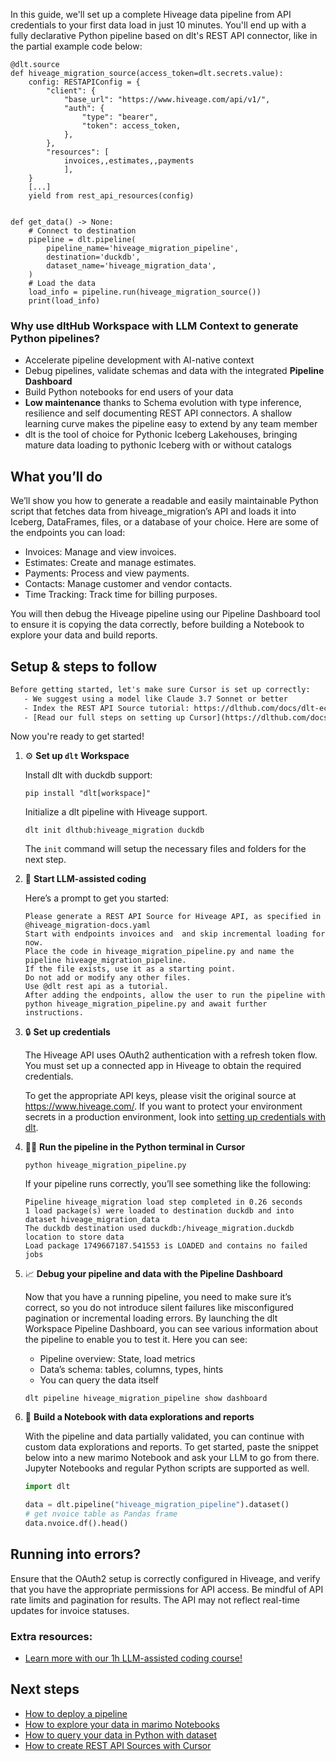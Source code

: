 In this guide, we'll set up a complete Hiveage data pipeline from API credentials to your first data load in just 10 minutes. You'll end up with a fully declarative Python pipeline based on dlt's REST API connector, like in the partial example code below:

```python-outcome
@dlt.source
def hiveage_migration_source(access_token=dlt.secrets.value):
    config: RESTAPIConfig = {
        "client": {
            "base_url": "https://www.hiveage.com/api/v1/",
            "auth": {
                "type": "bearer",
                "token": access_token,
            },
        },
        "resources": [
            invoices,,estimates,,payments
            ],
    }
    [...]
    yield from rest_api_resources(config)


def get_data() -> None:
    # Connect to destination
    pipeline = dlt.pipeline(
        pipeline_name='hiveage_migration_pipeline',
        destination='duckdb',
        dataset_name='hiveage_migration_data', 
    )
    # Load the data
    load_info = pipeline.run(hiveage_migration_source())
    print(load_info) 
```

### Why use dltHub Workspace with LLM Context to generate Python pipelines?

- Accelerate pipeline development with AI-native context
- Debug pipelines, validate schemas and data with the integrated **Pipeline Dashboard**
- Build Python notebooks for end users of your data
- **Low maintenance** thanks to Schema evolution with type inference, resilience and self documenting REST API connectors. A shallow learning curve makes the pipeline easy to extend by any team member
- dlt is the tool of choice for Pythonic Iceberg Lakehouses, bringing mature data loading to pythonic Iceberg with or without catalogs

## What you’ll do

We’ll show you how to generate a readable and easily maintainable Python script that fetches data from hiveage_migration’s API and loads it into Iceberg, DataFrames, files, or a database of your choice. Here are some of the endpoints you can load:

- Invoices: Manage and view invoices.
- Estimates: Create and manage estimates.
- Payments: Process and view payments.
- Contacts: Manage customer and vendor contacts.
- Time Tracking: Track time for billing purposes.

You will then debug the Hiveage pipeline using our Pipeline Dashboard tool to ensure it is copying the data correctly, before building a Notebook to explore your data and build reports.

## Setup & steps to follow

```default
Before getting started, let's make sure Cursor is set up correctly:
   - We suggest using a model like Claude 3.7 Sonnet or better
   - Index the REST API Source tutorial: https://dlthub.com/docs/dlt-ecosystem/verified-sources/rest_api/ and add it to context as **@dlt rest api**
   - [Read our full steps on setting up Cursor](https://dlthub.com/docs/dlt-ecosystem/llm-tooling/cursor-restapi#23-configuring-cursor-with-documentation)
```

Now you're ready to get started!

1. ⚙️ **Set up `dlt` Workspace**
    
    Install dlt with duckdb support:
    ```shell
    pip install "dlt[workspace]"
    ```

    Initialize a dlt pipeline with Hiveage support.
    ```shell
    dlt init dlthub:hiveage_migration duckdb
    ```

    The `init` command will setup the necessary files and folders for the next step.
    
2. 🤠 **Start LLM-assisted coding**
    
    Here’s a prompt to get you started:
    
    ```prompt
    Please generate a REST API Source for Hiveage API, as specified in @hiveage_migration-docs.yaml 
    Start with endpoints invoices and  and skip incremental loading for now. 
    Place the code in hiveage_migration_pipeline.py and name the pipeline hiveage_migration_pipeline. 
    If the file exists, use it as a starting point. 
    Do not add or modify any other files. 
    Use @dlt rest api as a tutorial. 
    After adding the endpoints, allow the user to run the pipeline with python hiveage_migration_pipeline.py and await further instructions.
    ```

    
3. 🔒 **Set up credentials** 
    
    The Hiveage API uses OAuth2 authentication with a refresh token flow. You must set up a connected app in Hiveage to obtain the required credentials.
    
    To get the appropriate API keys, please visit the original source at https://www.hiveage.com/.
    If you want to protect your environment secrets in a production environment, look into [setting up credentials with dlt](https://dlthub.com/docs/walkthroughs/add_credentials).
    
4. 🏃‍♀️ **Run the pipeline in the Python terminal in Cursor**
    
    ```shell
    python hiveage_migration_pipeline.py
    ```
    
    If your pipeline runs correctly, you’ll see something like the following:
    
    ```shell
    Pipeline hiveage_migration load step completed in 0.26 seconds
    1 load package(s) were loaded to destination duckdb and into dataset hiveage_migration_data
    The duckdb destination used duckdb:/hiveage_migration.duckdb location to store data
    Load package 1749667187.541553 is LOADED and contains no failed jobs
    ```
    
5. 📈 **Debug your pipeline and data with the Pipeline Dashboard**

    Now that you have a running pipeline, you need to make sure it’s correct, so you do not introduce silent failures like misconfigured pagination or incremental loading errors. By launching the dlt Workspace Pipeline Dashboard, you can see various information about the pipeline to enable you to test it. Here you can see:
    - Pipeline overview: State, load metrics
    - Data’s schema: tables, columns, types, hints
    - You can query the data itself
    
    ```shell
    dlt pipeline hiveage_migration_pipeline show dashboard
    ```
    
6. 🐍 **Build a Notebook with data explorations and reports**

    With the pipeline and data partially validated, you can continue with custom data explorations and reports. To get started, paste the snippet below into a new marimo Notebook and ask your LLM to go from there. Jupyter Notebooks and regular Python scripts are supported as well.

    
    ```python
    import dlt

   data = dlt.pipeline("hiveage_migration_pipeline").dataset()
   # get nvoice table as Pandas frame
   data.nvoice.df().head()
    ```

## Running into errors?

Ensure that the OAuth2 setup is correctly configured in Hiveage, and verify that you have the appropriate permissions for API access. Be mindful of API rate limits and pagination for results. The API may not reflect real-time updates for invoice statuses.

### Extra resources:

- [Learn more with our 1h LLM-assisted coding course!](https://www.youtube.com/watch?v=GGid70rnJuM)

## Next steps

- [How to deploy a pipeline](https://dlthub.com/docs/walkthroughs/deploy-a-pipeline)
- [How to explore your data in marimo Notebooks](https://dlthub.com/docs/general-usage/dataset-access/marimo)
- [How to query your data in Python with dataset](https://dlthub.com/docs/general-usage/dataset-access/dataset)
- [How to create REST API Sources with Cursor](https://dlthub.com/docs/dlt-ecosystem/llm-tooling/cursor-restapi)
